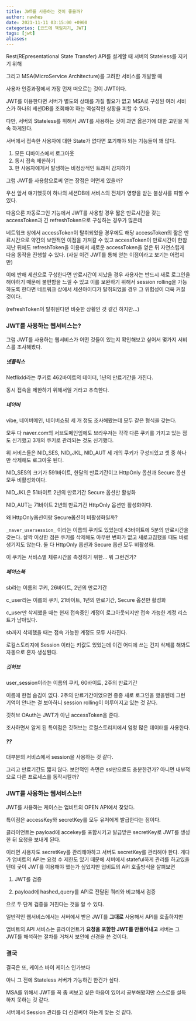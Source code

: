 ```yaml
---
title: JWT를 사용하는 것이 좋을까?
author: nawhes
date: 2021-11-11 03:15:00 +0900
categories: [코드에 책임지기, JWT]
tags: [jwt]
aliases:
---
```

Rest(REpresentational State Transfer) API를 설계할 때 서버의 Stateless를 지키기 위해

그리고 MSA(MicroService Architecture)를 고려한 서비스를 개발할 때

사용자 인증과정에서 가장 먼저 떠오르는 것이 JWT이다.


JWT를 이용한다면 서버가 별도의 상태를 가질 필요가 없고 MSA로 구성된 여러 서비스가 하나의 세션DB를 조회해야 하는 역설적인 상황을 피할 수 있다.


다만, 서버의 Stateless를 위해서 JWT를 사용하는 것이 과연 옳은가에 대한 고민을 계속 하게된다.

서버에서 접속한 사용자에 대한 State가 없다면 포기해야 되는 기능들이 꽤 많다.

1. 모든 디바이스에서 로그아웃
2. 동시 접속 제한하기
3. 한 사용자에게서 발생하는 비정상적인 트래픽 감지하기



그럼 JWT를 사용함으로써 얻는 장점은 어떤게 있을까?

우선 앞서 얘기했듯이 하나의 세션DB에 서비스의 전체가 영향을 받는 불상사를 피할 수 있다.

다음으론 자동로그인 기능에서 JWT를 사용할 경우 짧은 만료시간을 갖는 accessToken과 긴 refreshToken으로 구성하는 경우가 많은데 

네트워크 상에서 accessToken이 탈취되었을 경우에도 해당 accessToken의 짧은 만료시간으로 약간의 보안적인 이점을 가져갈 수 있고 
accessToken이 만료시간이 한참 지난 뒤에도 refreshToken을 이용해서 새로운 accessToken을 얻은 뒤 자연스럽게 다음 동작을 진행할 수 있다. 
(사실 이건 JWT를 통해 얻는 이점이라고 보기는 어렵지만)

이에 반해 세션으로 구성한다면 만료시간이 지났을 경우 사용자는 반드시 새로 로그인을 해야하기 때문에 불편함을 느낄 수 있고 
이를 보완하기 위해서 session rolling을 가능하도록 한다면 네트워크 상에서 세션아이디가 탈취되었을 경우 그 위험성이 더욱 커질 것이다.

(refreshToken이 탈취된다면 비슷한 상황인 것 같긴 하지만...)



### JWT를 사용하는 웹서비스는?

그럼 JWT를 사용하는 웹서비스가 어떤 것들이 있는지 확인해보고 싶어서 몇가지 서비스를 조사해봤다.



##### 넷플릭스

NetflixId라는 쿠키로 462바이트의 데이터, 1년의 만료기간을 가진다.

동시 접속을 제한하기 위해서일 거라고 추측한다.



##### 네이버

vibe, 네이버메인, 네이버쇼핑 세 개 정도 조사해봤는데 모두 같은 형식을 갖는다. 

모두 다 naver.com의 서브도메인임에도 브라우저는 각각 다른 쿠키를 가지고 있는 점도 신기했고 3개의 쿠키로 관리되는 것도 신기했다.

위 서비스들은 NID_SES, NID_JKL, NID_AUT 세 개의 쿠키가 구성되있고 셋 중 하나만 삭제해도 로그아웃 된다.

NID_SES의 크기가 591바이트, 한달의 만료기간이고 HttpOnly 옵션과 Secure 옵션 모두 비활성화이다.

NID_JKL은 51바이트 2년의 만료기간 Secure 옵션만 활성화

NID_AUT는 71바이트 2년의 만료기간 HttpOnly 옵션만 활성화이다.

왜 HttpOnly옵션이랑 Secure옵션이 비활성화일까? 



`_naver_usersession_` 이라는 이름의 쿠키도 있었는데 43바이트에 5분의 만료시간을 갖는다. 살짝 이상한 점은 쿠키를 삭제해도 아무런 변화가 없고 새로고침했을 때도 바로 생기지도 않는다. 둘 다 HttpOnly 옵션과 Secure 옵션 모두 비활성화.

이 쿠키는 서비스별 체류시간을 측정하기 위한... 뭐 그런건가?



##### 페이스북

sb라는 이름의 쿠키, 26바이트, 2년의 만료기간

c_user라는 이름의 쿠키, 21바이트, 1년의 만료기간, Secure 옵션만 활성화

c_user만 삭제했을 때는 현재 접속중인 계정이 로그아웃되지만 접속 가능한 계정 리스트가 남아있다.

sb까지 삭제했을 때는 접속 가능한 계정도 모두 사라진다.

로컬스토리지에 Session 이라는 키값도 있었는데 이건 어디에 쓰는 건지 삭제를 해봐도 자동으로 혼자 생성된다.



##### 깃허브

user_session이라는 이름의 쿠키, 60바이트, 2주의 만료기간

이름에 한점 숨김이 없다. 2주의 만료기간이었으면 종종 새로 로그인을 했을텐데 그런 기억이 안나는 걸 보아하니 session rolling이 이루어지고 있는 것 같다.

깃허브 OAuth는 JWT가 아닌 accessToken을 준다.



조사하면서 알게 된 특이점은 깃허브는 로컬스토리지에서 엄청 많은 데이터를 사용한다.



##### ??

대부분의 서비스에서 session을 사용하는 것 같다.

그리고 만료기간도 짧지 않다. 보안적인 측면은 ssl만으로도 충분한건가? 아니면 내부적으로 다른 프로세스를 동작시킬까?



### JWT를 사용하는 웹서비스는!!

JWT를 사용하는 케이스는 업비트의 OPEN API에서 찾았다.

특이점은 accessKey와 secretKey를 모두 유저에게 발급한다는 점이다.

클라이언트는 payload에 accekey를 포함시키고 발급받은 secretKey로 JWT를 생성한 뒤 요청을 보내게 된다.

이러면 사용자도 secretKey를 관리해야하고 서버도 secretKey를 관리해야 한다. 게다가 업비트의 API는 요청 수 제한도 있기 때문에 서버에서 stateful하게 관리를 하고있을텐데 궂이 JWT를 이용해야 했는가 싶었지만 업비트의 API 호출방식을 살펴보면

1. JWT를 검증

2. payload에 hashed_query를 API로 전달된 쿼리와 비교해서 검증

으로 두 단계 검증을 거친다는 것을 알 수 있다.



일반적인 웹서비스에서는 서버에서 받은 JWT를 **그대로** 사용해서 API를 호출하지만

업비트의 API 서비스는 클라이언트가 **요청을 포함한 JWT를 만들어내고** 서버는 그 JWT를 해석하는 절차를 거쳐서 보안에 신경을 쓴 것이다.


### 결국

결국은 또, 케이스 바이 케이스 인가보다

아니 그 전에 Stateless 서버가 가능하긴 한건가 싶다. 

MSA를 위해서 JWT를 꼭 좀 써보고 싶은 마음이 있어서 공부해봤지만 스스로를 설득하지 못하는 것 같다.

서버에서 Session 관리를 더 신경써야 하는게 맞는 것 같다.


